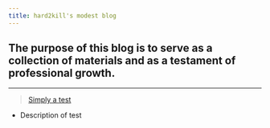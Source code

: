 ```yaml
---
title: hard2kill's modest blog
---
```

## The purpose of this blog is to serve as a collection of materials and as a testament of professional growth. 

---
> [Simply a test](./test/test.md)
  - Description of test
